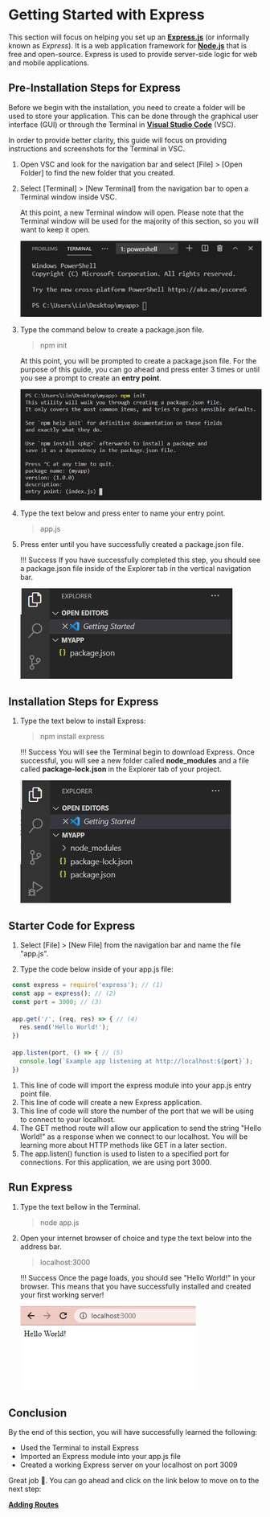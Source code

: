 # Getting Started with Express

This section will focus on helping you set up an [**Express.js**](https://expressjs.com/) (or informally known as *Express*). It is a web application framework for [**Node.js**](https://nodejs.org/) that is free and open-source. Express is used to provide server-side logic for web and mobile applications.

## Pre-Installation Steps for Express

Before we begin with the installation, you need to create a folder will be used to store your application. This can be done through the graphical user interface (GUI) or through the Terminal in [**Visual Studio Code**](https://code.visualstudio.com/download) (VSC).

In order to provide better clarity, this guide will focus on providing instructions and screenshots for the Terminal in VSC.

1. Open VSC and look for the navigation bar and select [File] > [Open Folder] to find the new folder that you created.

2. Select [Terminal] > [New Terminal] from the navigation bar to open a Terminal window inside VSC.

   At this point, a new Terminal window will open. Please note that the Terminal window will be used for the majority of this section, so you will want to keep it open.

   ![Example of a Terminal window opened in VSC](images/installing-express-step1.png)

3. Type the command below to create a package.json file.
   > npm init

   At this point, you will be prompted to create a package.json file. For the purpose of this guide, you can go ahead and press enter 3 times or until you see a prompt to create an **entry point**.

   ![Example of a using npm init and reaching the entry point prompt in your terminal](images/installing-express-step3.png)

4. Type the text below and press enter to name your entry point.
   > app.js

5. Press enter until you have successfully created a package.json file.

   !!! Success
   If you have successfully completed this step, you should see a package.json file inside of the Explorer tab in the vertical navigation bar.

   ![Example successfully creating a package.json file](images/installing-express-step4.png)

## Installation Steps for Express

1. Type the text below to install Express:
   > npm install express

   !!! Success
   You will see the Terminal begin to download Express. Once successful, you will see a new folder called **node_modules** and a file called **package-lock.json** in the Explorer tab of your project.

   ![Example successfully creating a package.json file](images/installing-express-step5.png)

## Starter Code for Express

1. Select [File] > [New File] from the navigation bar and name the file "app.js".

2. Type the code below inside of your app.js file:

  ``` {.js .annotate}
   const express = require('express'); // (1)
   const app = express(); // (2)
   const port = 3000; // (3)

   app.get('/', (req, res) => { // (4)
     res.send('Hello World!'); 
   })

   app.listen(port, () => { // (5)
     console.log(`Example app listening at http://localhost:${port}`);
   })
   ```

   1. This line of code will import the express module into your app.js entry point file.
   2. This line of code will create a new Express application.
   3. This line of code will store the number of the port that we will be using to connect to your localhost.
   4. The GET method route will allow our application to send the string "Hello World!" as a response when we connect to our localhost. You will be learning more about HTTP methods like GET in a later section.
   5. The app.listen() function is used to listen to a specified port for connections. For this application, we are using port 3000.

## Run Express

1. Type the text bellow in the Terminal.
   > node app.js

2. Open your internet browser of choice and type the text below into the address bar.
   > localhost:3000

   !!! Success
    Once the page loads, you should see "Hello World!" in your browser. This means that you have successfully installed and created your first working server!

   ![Example of the browser displaying the words "Hello World!"](images/installing-express-step14.png)

## Conclusion

By the end of this section, you will have successfully learned the following:

- Used the Terminal to install Express
- Imported an Express module into your app.js file
- Created a working Express server on your localhost on port 3009

Great job 🤗. You can go ahead and click on the link below to move on to the next step:

**[Adding Routes](/pages/routes)**
